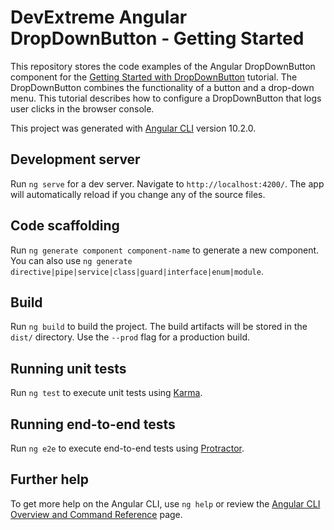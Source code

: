 # DevExtreme Angular DropDownButton - Getting Started

This repository stores the code examples of the Angular DropDownButton component for the [Getting Started with DropDownButton](https://js.devexpress.com/Documentation/Guide/UI_Components/DropDownButton/Getting_Started_with_DropDownButton/) tutorial. The DropDownButton combines the functionality of a button and a drop-down menu. This tutorial describes how to configure a DropDownButton that logs user clicks in the browser console.

This project was generated with [Angular CLI](https://github.com/angular/angular-cli) version 10.2.0.

## Development server

Run `ng serve` for a dev server. Navigate to `http://localhost:4200/`. The app will automatically reload if you change any of the source files.

## Code scaffolding

Run `ng generate component component-name` to generate a new component. You can also use `ng generate directive|pipe|service|class|guard|interface|enum|module`.

## Build

Run `ng build` to build the project. The build artifacts will be stored in the `dist/` directory. Use the `--prod` flag for a production build.

## Running unit tests

Run `ng test` to execute unit tests using [Karma](https://karma-runner.github.io).

## Running end-to-end tests

Run `ng e2e` to execute end-to-end tests using [Protractor](http://www.protractortest.org/).

## Further help

To get more help on the Angular CLI, use `ng help` or review the [Angular CLI Overview and Command Reference](https://angular.io/cli) page.
